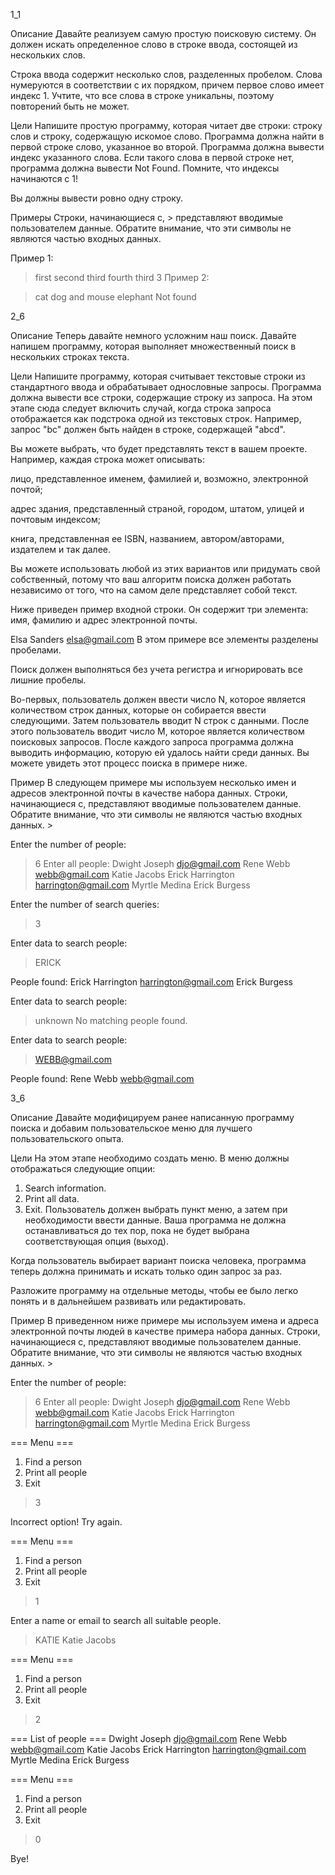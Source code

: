 1_1


Описание
Давайте реализуем самую простую поисковую систему. Он должен искать определенное слово в строке ввода, состоящей из нескольких слов.

Строка ввода содержит несколько слов, разделенных пробелом. Слова нумеруются в соответствии с их порядком, причем первое слово имеет индекс 1. Учтите, что все слова в строке уникальны, поэтому повторений быть не может.

Цели
Напишите простую программу, которая читает две строки: строку слов и строку, содержащую искомое слово. Программа должна найти в первой строке слово, указанное во второй. Программа должна вывести индекс указанного слова. Если такого слова в первой строке нет, программа должна вывести Not Found. Помните, что индексы начинаются с 1!

Вы должны вывести ровно одну строку.

Примеры
Строки, начинающиеся с, > представляют вводимые пользователем данные. Обратите внимание, что эти символы не являются частью входных данных.

Пример 1:

> first second third fourth
> third
3
Пример 2:

> cat dog and mouse
> elephant
Not found


2_6

Описание
Теперь давайте немного усложним наш поиск. Давайте напишем программу, которая выполняет множественный поиск в нескольких строках текста.

Цели
Напишите программу, которая считывает текстовые строки из стандартного ввода и обрабатывает однословные запросы. Программа должна вывести все строки, содержащие строку из запроса. На этом этапе сюда следует включить случай, когда строка запроса отображается как подстрока одной из текстовых строк. Например, запрос "bc" должен быть найден в строке, содержащей "abcd".

Вы можете выбрать, что будет представлять текст в вашем проекте. Например, каждая строка может описывать:

лицо, представленное именем, фамилией и, возможно, электронной почтой;

адрес здания, представленный страной, городом, штатом, улицей и почтовым индексом;

книга, представленная ее ISBN, названием, автором/авторами, издателем и так далее.

Вы можете использовать любой из этих вариантов или придумать свой собственный, потому что ваш алгоритм поиска должен работать независимо от того, что на самом деле представляет собой текст.

Ниже приведен пример входной строки. Он содержит три элемента: имя, фамилию и адрес электронной почты.

Elsa Sanders elsa@gmail.com
В этом примере все элементы разделены пробелами.

Поиск должен выполняться без учета регистра и игнорировать все лишние пробелы.

Во-первых, пользователь должен ввести число N, которое является количеством строк данных, которые он собирается ввести следующими. Затем пользователь вводит N строк с данными. После этого пользователь вводит число М, которое является количеством поисковых запросов. После каждого запроса программа должна выводить информацию, которую ей удалось найти среди данных. Вы можете увидеть этот процесс поиска в примере ниже.

Пример
В следующем примере мы используем несколько имен и адресов электронной почты в качестве набора данных. Строки, начинающиеся с, представляют вводимые пользователем данные. Обратите внимание, что эти символы не являются частью входных данных. >

Enter the number of people:
> 6
Enter all people:
> Dwight Joseph djo@gmail.com
> Rene Webb webb@gmail.com
> Katie Jacobs
> Erick Harrington harrington@gmail.com
> Myrtle Medina
> Erick Burgess

Enter the number of search queries:
> 3

Enter data to search people:
> ERICK

People found:
Erick Harrington harrington@gmail.com
Erick Burgess

Enter data to search people:
> unknown
No matching people found.

Enter data to search people:
> WEBB@gmail.com

People found:
Rene Webb webb@gmail.com


3_6

Описание
Давайте модифицируем ранее написанную программу поиска и добавим пользовательское меню для лучшего пользовательского опыта.

Цели
На этом этапе необходимо создать меню. В меню должны отображаться следующие опции:

1. Search information.
2. Print all data.
0. Exit.
Пользователь должен выбрать пункт меню, а затем при необходимости ввести данные. Ваша программа не должна останавливаться до тех пор, пока не будет выбрана соответствующая опция (выход).

Когда пользователь выбирает вариант поиска человека, программа теперь должна принимать и искать только один запрос за раз.

Разложите программу на отдельные методы, чтобы ее было легко понять и в дальнейшем развивать или редактировать.

Пример
В приведенном ниже примере мы используем имена и адреса электронной почты людей в качестве примера набора данных. Строки, начинающиеся с, представляют вводимые пользователем данные. Обратите внимание, что эти символы не являются частью входных данных. >

Enter the number of people:
> 6
Enter all people:
> Dwight Joseph djo@gmail.com
> Rene Webb webb@gmail.com
> Katie Jacobs
> Erick Harrington harrington@gmail.com
> Myrtle Medina
> Erick Burgess

=== Menu ===
1. Find a person
2. Print all people
0. Exit
> 3

Incorrect option! Try again.

=== Menu ===
1. Find a person
2. Print all people
0. Exit
> 1

Enter a name or email to search all suitable people.
> KATIE
Katie Jacobs

=== Menu ===
1. Find a person
2. Print all people
0. Exit
> 2

=== List of people ===
Dwight Joseph djo@gmail.com
Rene Webb webb@gmail.com
Katie Jacobs
Erick Harrington harrington@gmail.com
Myrtle Medina
Erick Burgess

=== Menu ===
1. Find a person
2. Print all people
0. Exit
> 0

Bye!

